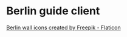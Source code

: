 # Berlin guide client


<a href="https://www.flaticon.com/free-icons/berlin-wall" title="berlin wall icons">Berlin wall icons created by Freepik - Flaticon</a>